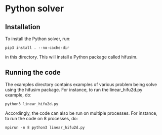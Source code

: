 # Python solver

## Installation

To install the Python solver, run:

`pip3 install . --no-cache-dir`

in this directory. This will install a Python package called hifusim.

## Running the code

The examples directory contains examples of various problem being 
solve using the hifusim package. For instance, to run the linear_hifu2d.py 
example, do:

`python3 linear_hifu2d.py`

Accordingly, the code can also be run on multiple processes. For instance, 
to run the code on 8 processes, do:

`mpirun -n 8 python3 linear_hifu2d.py`
